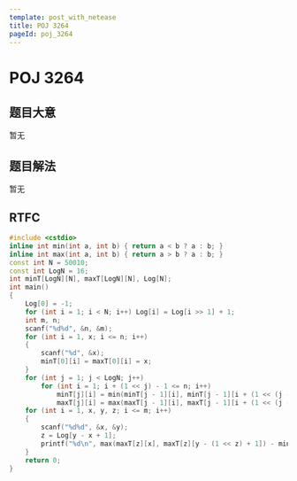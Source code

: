 ```yaml
---
template: post_with_netease
title: POJ 3264
pageId: poj_3264
---
```


# POJ 3264
<span id="poem"></span><script>$(function(){$.ajax('/api/poem?rnd='+Date.now()+Math.random()).done(function(data){$('#poem').text(data);});});</script>
## 题目大意
暂无

## 题目解法
暂无

## RTFC

```cpp
#include <cstdio>
inline int min(int a, int b) { return a < b ? a : b; }
inline int max(int a, int b) { return a > b ? a : b; }
const int N = 50010;
const int LogN = 16;
int minT[LogN][N], maxT[LogN][N], Log[N];
int main()
{
    Log[0] = -1;
    for (int i = 1; i < N; i++) Log[i] = Log[i >> 1] + 1;
    int m, n;
    scanf("%d%d", &n, &m);
    for (int i = 1, x; i <= n; i++)
    {
        scanf("%d", &x);
        minT[0][i] = maxT[0][i] = x;
    }
    for (int j = 1; j < LogN; j++)
        for (int i = 1; i + (1 << j) - 1 <= n; i++)
            minT[j][i] = min(minT[j - 1][i], minT[j - 1][i + (1 << (j - 1))]),
            maxT[j][i] = max(maxT[j - 1][i], maxT[j - 1][i + (1 << (j - 1))]);
    for (int i = 1, x, y, z; i <= m; i++)
    {
        scanf("%d%d", &x, &y);
        z = Log[y - x + 1];
        printf("%d\n", max(maxT[z][x], maxT[z][y - (1 << z) + 1]) - min(minT[z][x], minT[z][y - (1 << z) + 1]));
    }
    return 0;
}
```
<div id="__comment"></div>

